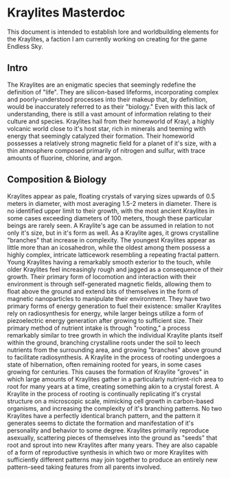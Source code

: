# Kraylites Masterdoc
This document is intended to establish lore and worldbuilding elements for the Kraylites, a faction I am currently working on creating for the game Endless Sky.
## Intro
The Kraylites are an enigmatic species that seemingly redefine the definition of "life". They are silicon-based lifeforms, incorporating complex and poorly-understood processes into their makeup that, by definition, would be inaccurately referred to as their "biology." Even with this lack of understanding, there is still a vast amount of information relating to their culture and species.
Kraylites hail from their homeworld of Krayl, a highly volcanic world close to it's host star, rich in minerals and teeming with energy that seemingly catalyzed their formation. Their homeworld possesses a relatively strong magnetic field for a planet of it's size, with a thin atmosphere composed primarily of nitrogen and sulfur, with trace amounts of fluorine, chlorine, and argon.
## Composition & Biology
Kraylites appear as pale, floating crystals of varying sizes upwards of 0.5 meters in diameter, with most averaging 1.5-2 meters in diameter. There is no identified upper limit to their growth, with the most ancient Kraylites in some cases exceeding diameters of 100 meters, though these particular beings are rarely seen. 
A Kraylite's age can be assumed in relation to not only it's size, but in it's form as well. As a Kraylite ages, it grows crystalline "branches" that increase in complexity. The youngest Kraylites appear as little more than an icosahedron, while the oldest among them possess a highly complex, intricate latticework resembling a repeating fractal pattern.
Young Kraylites having a remarkably smooth exterior to the touch, while older Kraylites feel increasingly rough and jagged as a consequence of their growth.
Their primary form of locomotion and interaction with their environment is through self-generated magnetic fields, allowing them to float above the ground and extend bits of themselves in the form of magnetic nanoparticles to manipulate their environment. 
They have two primary forms of energy generation to fuel their existence: smaller Kraylites rely on radiosynthesis for energy, while larger beings utilize a form of piezoelectric energy generation after growing to sufficient size. 
Their primary method of nutrient intake is through "rooting," a process remarkably similar to tree growth in which the individual Kraylite plants itself within the ground, branching crystalline roots under the soil to leech nutrients from the surrounding area, and growing "branches" above ground to facilitate radiosynthesis. A Kraylite in the process of rooting undergoes a state of hibernation, often remaining rooted for years, in some cases growing for centuries. 
This causes the formation of Kraylite "groves" in which large amounts of Kraylites gather in a particularly nutrient-rich area to root for many years at a time, creating something akin to a crystal forest.
A Kraylite in the process of rooting is continually replicating it's crystal structure on a microscopic scale, mimicking cell growth in carbon-based organisms, and increasing the complexity of it's branching patterns. No two Kraylites have a perfectly identical branch pattern, and the pattern it generates seems to dictate the formation and manifestation of it's personality and behavior to some degree.
Kraylites primarily reproduce asexually, scattering pieces of themselves into the ground as "seeds" that root and sprout into new Kraylites after many years. They are also capable of a form of reproductive synthesis in which two or more Kraylites with sufficiently different patterns may join together to produce an entirely new pattern-seed taking features from all parents involved.
## 

